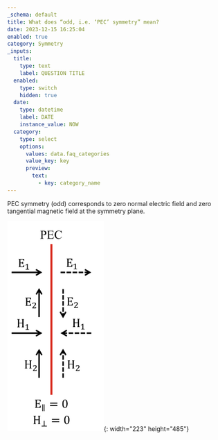 ```yaml
---
_schema: default
title: What does “odd, i.e. ‘PEC’ symmetry” mean?
date: 2023-12-15 16:25:04
enabled: true
category: Symmetry
_inputs:
  title:
    type: text
    label: QUESTION TITLE
  enabled:
    type: switch
    hidden: true
  date:
    type: datetime
    label: DATE
    instance_value: NOW
  category:
    type: select
    options:
      values: data.faq_categories
      value_key: key
      preview:
        text:
          - key: category_name
---
```

PEC symmetry (odd) corresponds to zero normal electric field and zero tangential magnetic field at the symmetry plane.

![](./img/pec-1.png){: width="223" height="485"}